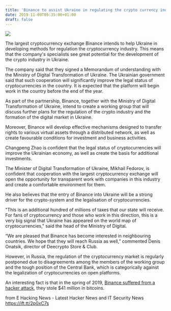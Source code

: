 ```yaml
---
title: 'Binance to assist Ukraine in regulating the crypto currency industry'
date: 2019-11-09T05:35:00+01:00
draft: false
---
```


[![](https://1.bp.blogspot.com/-EFiphBKAtPs/XcZBNcLITiI/AAAAAAAABMo/EDMNr24zpz8plT5_fXcgb2aRZxmlg7k5ACLcBGAsYHQ/s640/binance%2Bcryptocurrency.jpg)](https://1.bp.blogspot.com/-EFiphBKAtPs/XcZBNcLITiI/AAAAAAAABMo/EDMNr24zpz8plT5_fXcgb2aRZxmlg7k5ACLcBGAsYHQ/s1600/binance%2Bcryptocurrency.jpg)

  
The largest cryptocurrency exchange Binance intends to help Ukraine in developing methods for regulation the cryptocurrency industry. This means that the company's specialists see great potential for the development of the crypto industry in Ukraine.  
  
The company said that they signed a Memorandum of understanding with the Ministry of Digital Transformation of Ukraine. The Ukrainian government said that such cooperation will significantly improve the legal status of cryptocurrencies in the country. It is expected that the platform will begin work in the country before the end of the year.  
  
As part of the partnership, Binance, together with the Ministry of Digital Transformation of Ukraine, intend to create a working group that will discuss further plans for the regulation of the crypto industry and the formation of the digital market in Ukraine.  
  
Moreover, Binance will develop effective mechanisms designed to transfer rights to various virtual assets through a distributed network, as well as create favourable conditions for investment and business activities.  
  
Changpeng Zhao is confident that the legal status of cryptocurrencies will improve the Ukrainian economy, as well as create the basis for additional investments.  
  
The Minister of Digital Transformation of Ukraine, Mikhail Fedorov, is confident that cooperation with the largest cryptocurrency exchange will open the opportunity for transparent work with companies in this industry and create a comfortable environment for them.  
  
He also believes that the entry of Binance into Ukraine will be a strong driver for the crypto-system and the legalisation of cryptocurrencies.  
  
"This is an additional hundred of millions of taxes that our state will receive. For fans of cryptocurrency and those who work in this direction, this is a very big signal that Ukraine has appeared on the world map of cryptocurrencies," said the head of the Ministry of Digital.  
  
“We are pleased that Binance has become interested in neighbouring countries. We hope that they will reach Russia as well,” commented Denis Onatsik, director of Deecrypto Store & Club.  
  
However, in Russia, the regulation of the cryptocurrency market is regularly postponed due to disagreements among the members of the working group and the tough position of the Central Bank, which is categorically against the legalization of cryptocurrencies on open platforms.  
  
An interesting fact is that in the spring of 2019, [Binance suffered from a hacker attack](https://www.ehackingnews.com/2019/05/cryptocurrency-exchanges-losses-40.html), they stole $41 million in bitcoins.  
  

  
  
from E Hacking News - Latest Hacker News and IT Security News https://ift.tt/2p0xC7s